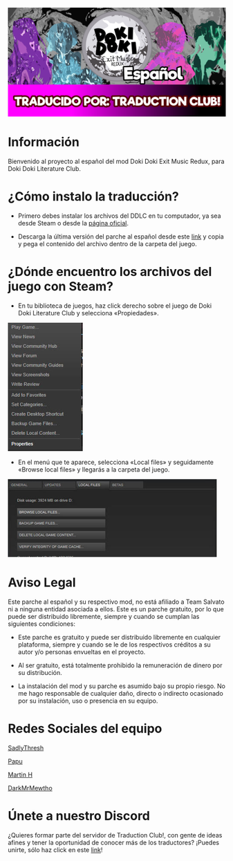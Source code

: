 ![SadlyThresh](https://raw.githubusercontent.com/SadlyThresh/EMREDUX_ESP/main/top.png)
# Información
Bienvenido al proyecto al español del mod Doki Doki Exit Music Redux, para Doki Doki Literature Club. 
# ¿Cómo instalo la traducción? 
* Primero debes instalar los archivos del DDLC en tu computador, ya sea desde Steam o desde la [página oficial](https://ddlc.moe/).

* Descarga la última versión del parche al español desde este [link](https://github.com/SadlyThresh/DDT_ESP/releases) y copia y pega el contenido del archivo dentro de la carpeta del juego.

# ¿Dónde encuentro los archivos del juego con Steam?
* En tu biblioteca de juegos, haz click derecho sobre el juego de Doki Doki Literature Club y selecciona «Propiedades».

![Capture1](https://github.com/SadlyThresh/DDBS_ESP/raw/master/images/Screenshot(1).jpg)

* En el menú que te aparece, selecciona «Local files» y seguidamente «Browse local files» y llegarás a la carpeta del juego.

![Capture2](https://github.com/SadlyThresh/DDBS_ESP/raw/master/images/Screenshot(2).jpg)

# Aviso Legal

Este parche al español y su respectivo mod, no está afiliado a Team Salvato ni a ninguna entidad asociada a ellos. Este es un parche gratuito, por lo que puede ser distribuido libremente, siempre y cuando se cumplan las siguientes condiciones: 

* Este parche es gratuito y puede ser distribuido libremente en cualquier plataforma, siempre y cuando se le de los respectivos créditos a su autor y/o personas envueltas en el proyecto.

* Al ser gratuito, está totalmente prohibido la remuneración de dinero por su distribución.

* La instalación del mod y su parche es asumido bajo su propio riesgo. No me hago responsable de cualquier daño, directo o indirecto ocasionado por su instalación, uso o presencia en su equipo.

# Redes Sociales del equipo

[SadlyThresh](https://twitter.com/sadlythresh)

[Papu](https://www.youtube.com/channel/UC-3B0xtrowh8Oyh8VHA6Ziw)

[Martin H](https://twitter.com/MartinH52149286)

[DarkMrMewtho](https://twitter.com/MewthoYT)

# Únete a nuestro Discord

¿Quieres formar parte del servidor de Traduction Club!, con gente de ideas afines y tener la oportunidad de conocer más de los traductores? ¡Puedes unirte, sólo haz click en este [link](https://discord.gg/k7t26yW8Bx)!


